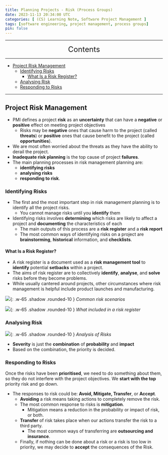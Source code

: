 ```yaml
---
title: Planning Projects - Risk (Process Groups)
date: 2023-11-13 20:34:00 UTC
categories: [ (CS) Learning Note, Software Project Management ]
tags: [software engineering, project management, process groups]
pin: false
---
```


---
<center><font size='5'> Contents </font></center>

---

<!-- TOC -->
  * [Project Risk Management](#project-risk-management)
    * [Identifying Risks](#identifying-risks)
      * [What Is a Risk Register?](#what-is-a-risk-register)
    * [Analysing Risk](#analysing-risk)
    * [Responding to Risks](#responding-to-risks)
<!-- TOC -->

---

## Project Risk Management

- PMI defines a project **risk** as an **uncertainty** that can have a **negative** or **positive** effect on meeting project objectives
  - Risks may be **negative** ones that cause harm to the project (called **threats**) or **positive** ones that cause benefit to the project (called **opportunities**).
- We are most often worried about the threats as they have the ability to derail the project.
- **Inadequate risk planning** is the top cause of project **failures**.
- The main planning processes in risk management planning are:
  - **identifying risks**
  - **analysing risks**
  - **responding to risk**. 

### Identifying Risks

- The first and the most important step in risk management planning is to identify all the project risks.
  - You cannot manage risks until you **identify** them
- Identifying risks involves **determining** which risks are likely to affect a project and **documenting** the characteristics of each
  - The main outputs of this process are a **risk register** and a **risk report**
  - The most common ways of identifying risks on a project are **brainstorming**, **historical** information, and **checklists**.

#### What Is a Risk Register?

- A risk register is a document used as a **risk management tool** to **identify** potential **setbacks** within a project.
- The aims of risk register are to collectively **identify**, **analyse**, and **solve** risks before they become problems.
- While usually cantered around projects, other circumstances where risk management is helpful include product launches and manufacturing.

![](https://i.postimg.cc/ZKFq0Wh6/ppr.png){: .w-65 .shadow .rounded-10 }
_Common risk scenarios_

![](https://i.postimg.cc/9FtGVX8n/ppri2.png){: .w-65 .shadow .rounded-10 }
_What included in a risk register_

### Analysing Risk

![](https://i.postimg.cc/Mp73C8V6/ppri3.png){: .w-65 .shadow .rounded-10 }
_Analysis of Risks_

- **Severity** is just the **combination** of **probability** and **impact**
- Based on the combination, the priority is decided.

### Responding to Risks

Once the risks have been **prioritised**, we need to do something about them, so they do not interfere with the project objectives. We **start with the top** priority risk and go down.
- The responses to risk could be: **Avoid, Mitigate, Transfer**, or **Accept**.
  - **Avoiding** a risk means taking actions to completely remove the risk.
  - The most common response to risks is **mitigation**.
    - Mitigation means a reduction in the probability or impact of risk, or both.
  - **Transfer** of risk takes place when our actions transfer the risk to a third party.
    - The most common ways of transferring are **outsourcing and insurance**.
  - Finally, if nothing can be done about a risk or a risk is too low in priority, we may decide to **accept** the consequences of the Risk.

